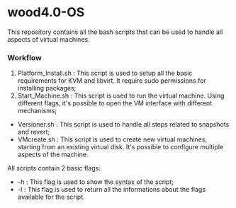 # wood4.0-OS

This repository contains all the bash scripts that can be used to handle all aspects of virtual machines.

### Workflow

1) Platform_Install.sh : This script is used to setup all the basic requirements for KVM and libvirt. It require sudo permissions for installing packages;
2) Start_Machine.sh : This script is used to run the virtual machine. Using different flags, it's possible to open the VM interface with different mechanisms;

- Versioner.sh : This script is used to handle all steps related to snapshots and revert;
- VMcreate.sh : This script is used to create new virtual machines, starting from an existing virtual disk. It's possible to configure multiple aspects of the machine.

All scripts contain 2 basic flags:
- -h : This flag is used to show the syntax of the script;
- -l : This flag is used to return all the informations about the flags available for the script.
